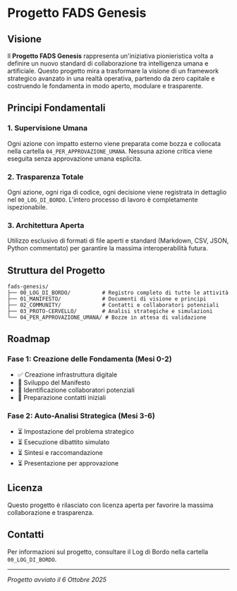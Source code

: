 # Progetto FADS Genesis

## Visione

Il **Progetto FADS Genesis** rappresenta un'iniziativa pionieristica volta a definire un nuovo standard di collaborazione tra intelligenza umana e artificiale. Questo progetto mira a trasformare la visione di un framework strategico avanzato in una realtà operativa, partendo da zero capitale e costruendo le fondamenta in modo aperto, modulare e trasparente.

## Principi Fondamentali

### 1. Supervisione Umana
Ogni azione con impatto esterno viene preparata come bozza e collocata nella cartella `04_PER_APPROVAZIONE_UMANA`. Nessuna azione critica viene eseguita senza approvazione umana esplicita.

### 2. Trasparenza Totale
Ogni azione, ogni riga di codice, ogni decisione viene registrata in dettaglio nel `00_LOG_DI_BORDO`. L'intero processo di lavoro è completamente ispezionabile.

### 3. Architettura Aperta
Utilizzo esclusivo di formati di file aperti e standard (Markdown, CSV, JSON, Python commentato) per garantire la massima interoperabilità futura.

## Struttura del Progetto

```
fads-genesis/
├── 00_LOG_DI_BORDO/          # Registro completo di tutte le attività
├── 01_MANIFESTO/             # Documenti di visione e principi
├── 02_COMMUNITY/             # Contatti e collaboratori potenziali
├── 03_PROTO-CERVELLO/        # Analisi strategiche e simulazioni
└── 04_PER_APPROVAZIONE_UMANA/ # Bozze in attesa di validazione
```

## Roadmap

### Fase 1: Creazione delle Fondamenta (Mesi 0-2)
- ✅ Creazione infrastruttura digitale
- 🔄 Sviluppo del Manifesto
- 🔄 Identificazione collaboratori potenziali
- 🔄 Preparazione contatti iniziali

### Fase 2: Auto-Analisi Strategica (Mesi 3-6)
- ⏳ Impostazione del problema strategico
- ⏳ Esecuzione dibattito simulato
- ⏳ Sintesi e raccomandazione
- ⏳ Presentazione per approvazione

## Licenza

Questo progetto è rilasciato con licenza aperta per favorire la massima collaborazione e trasparenza.

## Contatti

Per informazioni sul progetto, consultare il Log di Bordo nella cartella `00_LOG_DI_BORDO`.

---

*Progetto avviato il 6 Ottobre 2025*
